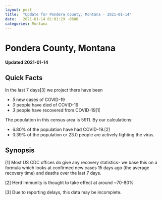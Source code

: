 ```yaml
---
layout: post
title:  "Update for Pondera County, Montana - 2021-01-14"
date:   2021-01-14 01:01:29 -0600
categories: Montana
---
```


# Pondera County, Montana
#### Updated 2021-01-14

## Quick Facts

In the last 7 days[3] we project there have been
- *5* new cases of COVID-19
- *0* people have died of COVID-19
- *3* people have recovered from COVID-19[1]

The population in this census area is 5911. By our calculations:
- 6.80% of the population have had COVID-19.[2]
- 0.39% of the population or 23.0 people are actively fighting the virus.

## Synopsis




[1] Most US CDC offices do give any recovery statistics- we base this on a formula which looks at confirmed new cases
15 days ago (the average recovery time) and deaths over the last 7 days.

[2] Herd Immunity is thought to take effect at around ~70-80%

[3] Due to reporting delays, this data may be incomplete.
 
    